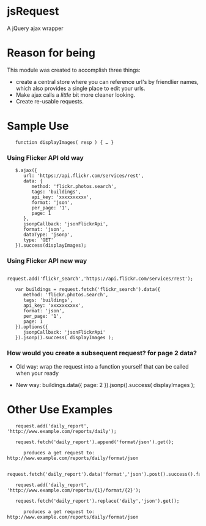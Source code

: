 jsRequest
=========

A jQuery ajax wrapper

# Reason for being

This module was created to accomplish three things: 

- create a central store where you can reference url's by friendlier names, which also provides a single place to edit your urls.
- Make ajax calls a *little* bit more cleaner looking.
- Create re-usable requests.


# Sample Use

````
   function displayImages( resp ) { … }
````

### Using Flicker API old way

````
   $.ajax({
      url: 'https://api.flickr.com/services/rest',
      data: {
         method: 'flickr.photos.search',
         tags: 'buildings',
         api_key: 'xxxxxxxxxx',
         format: 'json',
         per_page: '1',
         page: 1
      },
      jsonpCallback: 'jsonFlickrApi',
      format: 'json',
      dataType: 'jsonp',
      type: 'GET'
   }).success(displayImages);
````


### Using Flicker API new way

````
   request.add('flickr_search','https://api.flickr.com/services/rest');

   var buildings = request.fetch('flickr_search').data({
      method: 'flickr.photos.search',
      tags: 'buildings',
      api_key: 'xxxxxxxxxx',
      format: 'json',
      per_page: '1',
      page: 1
   }).options({
      jsonpCallback: 'jsonFlickrApi'
   }).jsonp().success( displayImages );
````


### How would you create a subsequent request? for page 2 data?

   - Old way: wrap the request into a function yourself that can be called when your ready

   - New way: buildings.data({ page: 2 }).jsonp().success( displayImages );


# Other Use Examples

````
   request.add('daily_report', 'http://www.example.com/reports/daily');

   request.fetch('daily_report').append('format/json').get();

      produces a get request to: http://www.example.com/reports/daily/format/json

   request.fetch('daily_report').data('format','json').post().success().fail();
````

````
   request.add('daily_report', 'http://www.example.com/reports/{1}/format/{2}');

   request.fetch('daily_report').replace('daily','json').get();

      produces a get request to: http://www.example.com/reports/daily/format/json
````
